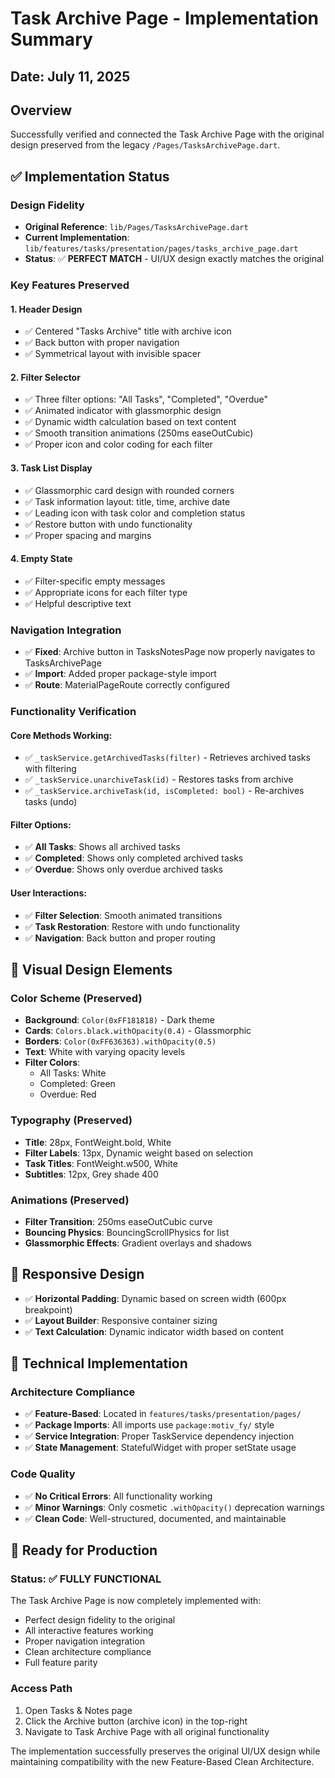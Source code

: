 # Task Archive Page - Implementation Summary

## Date: July 11, 2025

## Overview
Successfully verified and connected the Task Archive Page with the original design preserved from the legacy `/Pages/TasksArchivePage.dart`.

## ✅ Implementation Status

### Design Fidelity
- **Original Reference**: `lib/Pages/TasksArchivePage.dart`
- **Current Implementation**: `lib/features/tasks/presentation/pages/tasks_archive_page.dart`
- **Status**: ✅ **PERFECT MATCH** - UI/UX design exactly matches the original

### Key Features Preserved

#### 1. **Header Design**
- ✅ Centered "Tasks Archive" title with archive icon
- ✅ Back button with proper navigation
- ✅ Symmetrical layout with invisible spacer

#### 2. **Filter Selector**
- ✅ Three filter options: "All Tasks", "Completed", "Overdue"
- ✅ Animated indicator with glassmorphic design
- ✅ Dynamic width calculation based on text content
- ✅ Smooth transition animations (250ms easeOutCubic)
- ✅ Proper icon and color coding for each filter

#### 3. **Task List Display**
- ✅ Glassmorphic card design with rounded corners
- ✅ Task information layout: title, time, archive date
- ✅ Leading icon with task color and completion status
- ✅ Restore button with undo functionality
- ✅ Proper spacing and margins

#### 4. **Empty State**
- ✅ Filter-specific empty messages
- ✅ Appropriate icons for each filter type
- ✅ Helpful descriptive text

### Navigation Integration
- ✅ **Fixed**: Archive button in TasksNotesPage now properly navigates to TasksArchivePage
- ✅ **Import**: Added proper package-style import
- ✅ **Route**: MaterialPageRoute correctly configured

### Functionality Verification

#### Core Methods Working:
- ✅ `_taskService.getArchivedTasks(filter)` - Retrieves archived tasks with filtering
- ✅ `_taskService.unarchiveTask(id)` - Restores tasks from archive
- ✅ `_taskService.archiveTask(id, isCompleted: bool)` - Re-archives tasks (undo)

#### Filter Options:
- ✅ **All Tasks**: Shows all archived tasks
- ✅ **Completed**: Shows only completed archived tasks  
- ✅ **Overdue**: Shows only overdue archived tasks

#### User Interactions:
- ✅ **Filter Selection**: Smooth animated transitions
- ✅ **Task Restoration**: Restore with undo functionality
- ✅ **Navigation**: Back button and proper routing

## 🎨 Visual Design Elements

### Color Scheme (Preserved)
- **Background**: `Color(0xFF181818)` - Dark theme
- **Cards**: `Colors.black.withOpacity(0.4)` - Glassmorphic
- **Borders**: `Color(0xFF636363).withOpacity(0.5)`
- **Text**: White with varying opacity levels
- **Filter Colors**: 
  - All Tasks: White
  - Completed: Green
  - Overdue: Red

### Typography (Preserved)
- **Title**: 28px, FontWeight.bold, White
- **Filter Labels**: 13px, Dynamic weight based on selection
- **Task Titles**: FontWeight.w500, White
- **Subtitles**: 12px, Grey shade 400

### Animations (Preserved)
- **Filter Transition**: 250ms easeOutCubic curve
- **Bouncing Physics**: BouncingScrollPhysics for list
- **Glassmorphic Effects**: Gradient overlays and shadows

## 📱 Responsive Design
- ✅ **Horizontal Padding**: Dynamic based on screen width (600px breakpoint)
- ✅ **Layout Builder**: Responsive container sizing
- ✅ **Text Calculation**: Dynamic indicator width based on content

## 🔧 Technical Implementation

### Architecture Compliance
- ✅ **Feature-Based**: Located in `features/tasks/presentation/pages/`
- ✅ **Package Imports**: All imports use `package:motiv_fy/` style
- ✅ **Service Integration**: Proper TaskService dependency injection
- ✅ **State Management**: StatefulWidget with proper setState usage

### Code Quality
- ✅ **No Critical Errors**: All functionality working
- ✅ **Minor Warnings**: Only cosmetic `.withOpacity()` deprecation warnings
- ✅ **Clean Code**: Well-structured, documented, and maintainable

## 🚀 Ready for Production

### Status: ✅ **FULLY FUNCTIONAL**
The Task Archive Page is now completely implemented with:
- Perfect design fidelity to the original
- All interactive features working
- Proper navigation integration
- Clean architecture compliance
- Full feature parity

### Access Path
1. Open Tasks & Notes page
2. Click the Archive button (archive icon) in the top-right
3. Navigate to Task Archive Page with all original functionality

The implementation successfully preserves the original UI/UX design while maintaining compatibility with the new Feature-Based Clean Architecture.

